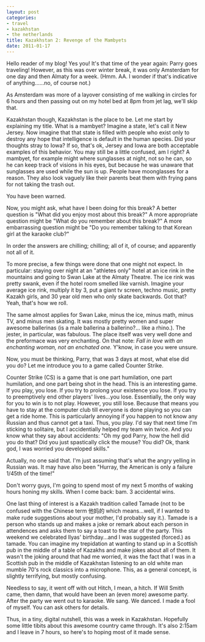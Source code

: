 ```yaml
---
layout: post
categories: 
- travel
- kazakhstan
- the netherlands
title: Kazakhstan 2: Revenge of the Mambyets
date: 2011-01-17
---
```

Hello reader of my blog! Yes you! It's that time of the year again: Parry goes traveling! However, as this was over winter break, it was only Amsterdam for one day and then Almaty for a week. (Hmm. AA. I wonder if that's indicative of anything......no, of course not.)

As Amsterdam was more of a layover consisting of me walking in circles for 6 hours and then passing out on my hotel bed at 8pm from jet lag, we'll skip that.

Kazakhstan though, Kazakhstan is the place to be. Let me start by explaining my title. What is a mambyet? Imagine a state, let's call it New Jersey. Now imagine that that state is filled with people who exist only to destroy any hope that intelligence is default in the human species. Did your thoughts stray to Iowa? If so, that's ok, Jersey and Iowa are both acceptable examples of this behavior. You may still be a little confused, am I right? A mambyet, for example might where sunglasses at night, not so he can, so he can keep track of visions in his eyes, but because he was unaware that sunglasses are used while the sun is up. People have moonglasses for a reason. They also look vaguely like their parents beat them with frying pans for not taking the trash out.

You have been warned.
<!-- more -->
Now, you might ask, what have I been doing for this break? A better question is "What did you enjoy most about this break?" A more appropriate question might be "What do you remember about this break?" A more embarrassing question might be "Do you remember talking to that Korean girl at the karaoke club?"

In order the answers are chilling; chilling; all of it, of course; and apparently not all of it.

To more precise, a few things were done that one might not expect. In particular: staying over night at an "athletes only" hotel at an ice rink in the mountains and going to Swan Lake at the Almaty Theatre. The ice rink was pretty swank, even if the hotel room smelled like varnish. Imagine your average ice rink, multiply it by 3, put a giant tv screen, techno music, pretty Kazakh girls, and 30 year old men who only skate backwards. Got that? Yeah, that's how we roll.

The same almost applies for Swan Lake, minus the ice, minus math, minus TV, and minus men skating. It was mostly pretty women and super awesome ballerinas (is a male ballerina a ballerino?... like a rhino.). The jester, in particular, was fabulous. The place itself was very well done and the preformace was very enchanting. On that note: *Fall in love with an enchanting woman, not an enchated one.* Y'know, in case you were unsure.

Now, you must be thinking, Parry, that was 3 days at most, what else did you do? Let me introduce you to a game called Counter Strike.

Counter Strike (CS) is a game that is one part humilation, one part humilation, and one part being shot in the head. This is an interesting game. If you play, you lose. If you try to prolong your existence you lose. If you try to preemptively end other players' lives...you lose. Essentially, the only way for you to win is to not play. However, you still lose. Because that means you have to stay at the computer club till everyone is done playing so you can get a ride home. This is particularly annoying if you happen to not know any Russian and thus cannot get a taxi. Thus, you play. I'd say that next time I'm sticking to solitaire, but I accidentially helped my team win twice. And you know what they say about accidents: "Oh my god Parry, how the hell did you do that? Did you just spastically click the mouse? You did? Ok, thank god, I was worried you developed skills."

Actually, no one said that. I'm just assuming that's what the angry yelling in Russian was. It may have also been "Hurray, the American is only a failure 1/45th of the time!"

Don't worry guys, I'm going to spend most of my next 5 months of waking hours honing my skills. When I come back: bam. 3 accidental wins.

One last thing of interest is a Kazakh tradition called Tamade (not to be confused with the Chinese term 他妈的 which means...well, if I wanted to make rude suggestions about your mother, I'd probably say it.). Tamade is a person who stands up and makes a joke or remark about each person in attendences and asks them to say a toast to the star of the party. This weekend we celebrated Ilyas' birthday...and I was suggested (forced.) as tamade. You can imagine my trepidation at wanting to stand up in a Scottish pub in the middle of a table of Kazakhs and make jokes about all of them. It wasn't the joking around that had me worried, it was the fact that I was in a Scottish pub in the middle of Kazakhstan listening to an old white man mumble 70's rock classics into a microphone. This, as a general concept, is slightly terrifying, but mostly confusing.

Needless to say, it went off with out Hitch, I mean, a hitch. If Will Smith came, then damn, that would have been an (even more) awesome party. After the party we went out to karaoke. We sang. We danced. I made a fool of myself. You can ask others for details.

Thus, in a tiny, digital nutshell, this was a week in Kazakhstan. Hopefully some little tibits about this awesome country came through. It's also 2:15am and I leave in 7 hours, so here's to hoping most of it made sense.